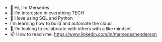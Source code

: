 - 👋 Hi, I’m Mersedes
- 👀 I’m interested in everything TECH
- 🌱 I love using SQL and Python
- I'm learning how to build and automate the cloud
- 💞️ I’m looking to collaborate with others with a like mindset
- 📫 How to reach me: https://www.linkedin.com/in/mersedeshenderson

<!---
hendersonmersedes/hendersonmersedes is a ✨ special ✨ repository because its `README.md` (this file) appears on your GitHub profile.
You can click the Preview link to take a look at your changes.
--->
